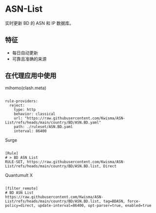
# ASN-List

实时更新 BD 的 ASN 和 IP 数据库。

## 特征

- 每日自动更新
- 可靠且准确的来源

## 在代理应用中使用

mihomo(clash.meta)

<pre><code class="language-javascript">
rule-providers:
  reject:
    type: http
    behavior: classical
    url: "https://raw.githubusercontent.com/Kwisma/ASN-List/refs/heads/main/country/BD/ASN.BD.yaml"
    path: ./ruleset/ASN.BD.yaml
    interval: 86400
</code></pre>

Surge

<pre><code class="language-javascript">
[Rule]
# > BD ASN List
RULE-SET, https://raw.githubusercontent.com/Kwisma/ASN-List/refs/heads/main/country/BD/ASN.BD.list, Direct
</code></pre>

Quantumult X

<pre><code class="language-javascript">
[filter_remote]
# BD ASN List
https://raw.githubusercontent.com/Kwisma/ASN-List/refs/heads/main/country/BD/ASN.BD.list, tag=BDASN, force-policy=direct, update-interval=86400, opt-parser=true, enabled=true
</code></pre>
